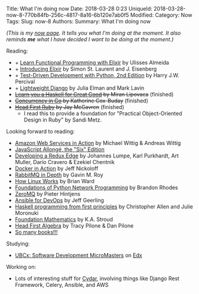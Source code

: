 Title: What I'm doing now
Date: 2018-03-28 0:23
UniqueId: 2018-03-28-now-8-770b84fb-256c-4817-8a16-6b120e7ab0f5
Modified:
Category: Now
Tags:
Slug: now-8
Authors:
Summary: What I'm doing now

*(This is my [now page](http://nownownow.com/about). It tells you what I'm doing at the moment. It also reminds **me** what I have decided I want to be doing at the moment.)*

Reading:

- &#43; [Learn Functional Programming with Elixir](https://pragprog.com/book/cdc-elixir/learn-functional-programming-with-elixir)
  by Ulisses Almeida
- &#43; [Introducing Elixir](http://shop.oreilly.com/product/0636920030584.do) by Simon St. Laurent and J. Eisenberg
- &#43; [Test-Driven Development with Python, 2nd Edition](http://www.obeythetestinggoat.com/) by Harry J.W. Percival
- &#43; [Lightweight Django](http://shop.oreilly.com/product/0636920032502.do) by Julia Elman and Mark Lavin
- <del>[Learn you a Haskell for Great Good](http://learnyouahaskell.com/) by Miran Lipovaca</del> (finished)
- <del>[Concurrency in Go](http://shop.oreilly.com/product/0636920046189.do) by Katherine Cox-Buday</del> (finished)
- <del>[Head First Ruby]() by Jay McGavren</del> (finished)
    - I read this to provide a foundation for "Practical Object-Oriented Design in Ruby" by Sandi Metz.

Looking forward to reading:

- [Amazon Web Services in Action](https://www.manning.com/books/amazon-web-services-in-action) by Michael Wittig &amp;
  Andreas Wittig
- [JavaScript Allongé, the "Six" Edition](https://leanpub.com/javascriptallongesix)
- [Developing a Redux Edge](https://bleedingedgepress.com/developing-a-redux-edge/) by Johannes Lumpe, Karl Purkhardt,
  Art Muller, Darío Cravero &amp; Ezekiel Chentnik
- [Docker in Action](https://www.manning.com/books/docker-in-action) by Jeff Nickoloff
- [RabbitMQ in Depth](https://www.manning.com/books/rabbitmq-in-depth) by Gavin M. Roy
- [How Linux Works](https://www.nostarch.com/howlinuxworks2) by Brian Ward
- [Foundations of Python Network Programming](http://www.apress.com/la/book/9781430258544) by Brandon Rhodes
- [ZeroMQ](http://zguide.zeromq.org/page:all) by Pieter Hintjens
- [Ansible for DevOps](https://www.ansiblefordevops.com/) by Jeff Geerling
- [Haskell programming from first principles](http://haskellbook.com/) by Christopher Allen and Julie Moronuki
- [Foundation Mathematics](https://www.amazon.co.uk/Foundation-Mathematics-K-Stroud/dp/0230579078/) by K.A. Stroud
- [Head First Algebra](http://www.headfirstlabs.com/books/hfalg/) by Tracy Pilone & Dan Pilone
- [So many books!!!](http://www.librarything.com/catalog.php?view=samfrances&collection=-1&shelf=list&sort=dateread)

Studying:

- [UBCx: Software Development MicroMasters](https://www.edx.org/micromasters/software-development) on [Edx](https://www.edx.org)

Working on:

- Lots of interesting stuff for [Cydar](https://cydarmedical.com/), involving things like Django Rest Framework, Celery, Ansible, and AWS

